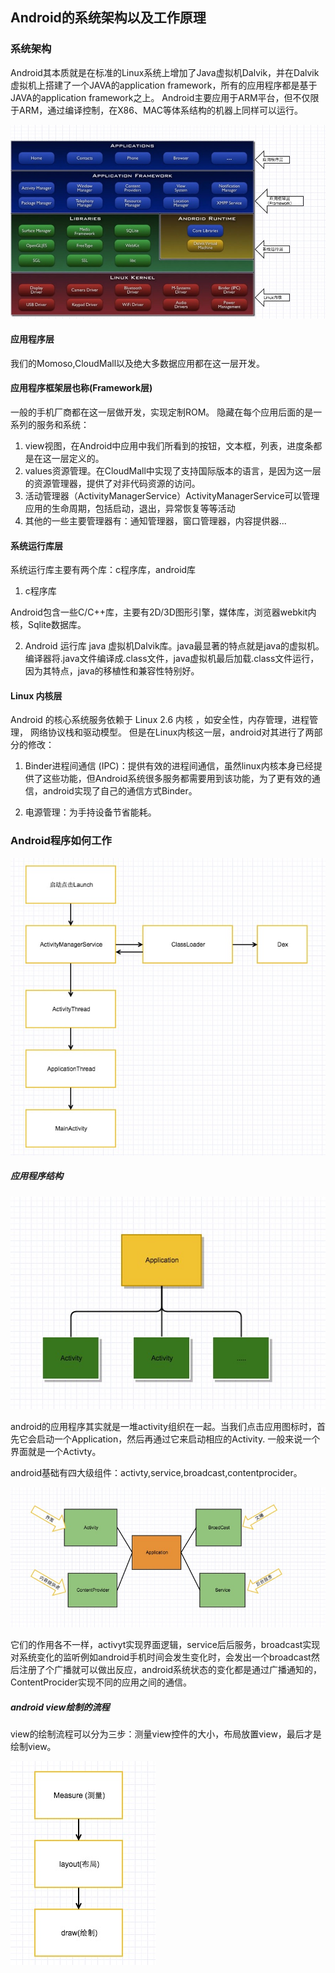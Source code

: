 ## Android的系统架构以及工作原理

### 系统架构

Android其本质就是在标准的Linux系统上增加了Java虚拟机Dalvik，并在Dalvik虚拟机上搭建了一个JAVA的application framework，所有的应用程序都是基于JAVA的application framework之上。
Android主要应用于ARM平台，但不仅限于ARM，通过编译控制，在X86、MAC等体系结构的机器上同样可以运行。<br>

![](https://github.com/MerlinYu/blog/blob/master/blog_file/android/android_structure.png)


#### 应用程序层
我们的Momoso,CloudMall以及绝大多数据应用都在这一层开发。<br>


#### 应用程序框架层也称(Framework层)

一般的手机厂商都在这一层做开发，实现定制ROM。
隐藏在每个应用后面的是一系列的服务和系统：

1. view视图，在Android中应用中我们所看到的按钮，文本框，列表，进度条都是在这一层定义的。
2. values资源管理。在CloudMall中实现了支持国际版本的语言，是因为这一层的资源管理器，提供了对非代码资源的访问。
3. 活动管理器（ActivityManagerService）ActivityManagerService可以管理应用的生命周期，包括启动，退出，异常恢复等等活动
4. 其他的一些主要管理器有：通知管理器，窗口管理器，内容提供器...


#### 系统运行库层
系统运行库主要有两个库：c程序库，android库

1. c程序库

 Android包含一些C/C++库，主要有2D/3D图形引擎，媒体库，浏览器webkit内核，Sqlite数据库。
   
2. Android 运行库
java 虚拟机Dalvik库。java最显著的特点就是java的虚拟机。编译器将.java文件编译成.class文件，java虚拟机最后加载.class文件运行，因为其特点，java的移植性和兼容性特别好。

  
#### Linux 内核层
Android 的核心系统服务依赖于 Linux 2.6 内核 ，如安全性，内存管理，进程管理， 网络协议栈和驱动模型。 
但是在Linux内核这一层，android对其进行了两部分的修改：

1. Binder进程间通信
  (IPC)：提供有效的进程间通信，虽然linux内核本身已经提供了这些功能，但Android系统很多服务都需要用到该功能，为了更有效的通信，android实现了自己的通信方式Binder。
  
2. 电源管理：为手持设备节省能耗。



### Android程序如何工作

![](https://github.com/MerlinYu/blog/blob/master/blog_file/android/android_start.png)




##### 应用程序结构

![](https://github.com/MerlinYu/blog/blob/master/blog_file/android/activity.png)

android的应用程序其实就是一堆activity组织在一起。当我们点击应用图标时，首先它会启动一个Application，然后再通过它来启动相应的Activity.
一般来说一个界面就是一个Activty。

android基础有四大级组件：activty,service,broadcast,contentprocider。<br>

![](https://github.com/MerlinYu/blog/blob/master/blog_file/android/activity_base_4.png)


它们的作用各不一样，activyt实现界面逻辑，service后后服务，broadcast实现对系统变化的监听例如android手机时间会发生变化时，会发出一个broadcast然后注册了个广播就可以做出反应，android系统状态的变化都是通过广播通知的，ContentProcider实现不同的应用之间的通信。

##### android view绘制的流程

view的绘制流程可以分为三步：测量view控件的大小，布局放置view，最后才是绘制view。<br>

![](https://github.com/MerlinYu/blog/blob/master/blog_file/android/view_draw.png)



